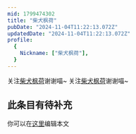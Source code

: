 ```yaml
---
mid: 1799474302
title: "柴犬枫荷"
pubDate: "2024-11-04T11:22:13.072Z"
updatedDate: "2024-11-04T11:22:13.072Z"
profile:
  {
    Nickname: ["柴犬枫荷"],
  }
---
```


关注[柴犬枫荷](https://space.bilibili.com/1799474302)谢谢喵~ 关注[柴犬枫荷](https://space.bilibili.com/1799474302)谢谢喵~

## 此条目有待补充
你可以在[这里](https://github.com/Yuhanawa/VTuber.ICU-Content/edit/master/v/柴犬枫荷/index.md)编辑本文
